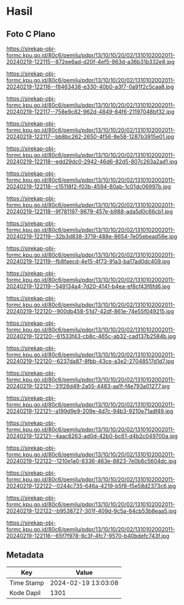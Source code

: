 # Hasil

## Foto C Plano

https://sirekap-obj-formc.kpu.go.id/80c6/pemilu/pdpr/13/10/10/20/02/1310102002011-20240219-122115--872ee6ad-d20f-4ef5-963d-a36b31b332e8.jpg

https://sirekap-obj-formc.kpu.go.id/80c6/pemilu/pdpr/13/10/10/20/02/1310102002011-20240219-122116--f8463438-e330-40b0-a3f7-0a91f2c5caa8.jpg

https://sirekap-obj-formc.kpu.go.id/80c6/pemilu/pdpr/13/10/10/20/02/1310102002011-20240219-122117--758e9c82-962d-4849-84f6-21197048bf32.jpg

https://sirekap-obj-formc.kpu.go.id/80c6/pemilu/pdpr/13/10/10/20/02/1310102002011-20240219-122117--bb8bc262-2650-4f56-8e58-1287b3915e01.jpg

https://sirekap-obj-formc.kpu.go.id/80c6/pemilu/pdpr/13/10/10/20/02/1310102002011-20240219-122118--edd29dc0-2942-46d6-82d5-807c263a2ad1.jpg

https://sirekap-obj-formc.kpu.go.id/80c6/pemilu/pdpr/13/10/10/20/02/1310102002011-20240219-122118--c15118f2-f03b-4594-80ab-1c01dc06997b.jpg

https://sirekap-obj-formc.kpu.go.id/80c6/pemilu/pdpr/13/10/10/20/02/1310102002011-20240219-122118--9f781197-9679-457e-b988-ada5d0c66cb1.jpg

https://sirekap-obj-formc.kpu.go.id/80c6/pemilu/pdpr/13/10/10/20/02/1310102002011-20240219-122119--32b3d838-3719-488e-8654-7e05ebead56e.jpg

https://sirekap-obj-formc.kpu.go.id/80c6/pemilu/pdpr/13/10/10/20/02/1310102002011-20240219-122119--fb8faecd-4e15-4f73-91a3-ba17ad0dc409.jpg

https://sirekap-obj-formc.kpu.go.id/80c6/pemilu/pdpr/13/10/10/20/02/1310102002011-20240219-122119--549134a4-7d20-4141-b4ea-ef8cf43f6fd6.jpg

https://sirekap-obj-formc.kpu.go.id/80c6/pemilu/pdpr/13/10/10/20/02/1310102002011-20240219-122120--900db458-51d7-42df-861e-74e55f049215.jpg

https://sirekap-obj-formc.kpu.go.id/80c6/pemilu/pdpr/13/10/10/20/02/1310102002011-20240219-122120--61533f43-cb8c-465c-ab32-cad137b2584b.jpg

https://sirekap-obj-formc.kpu.go.id/80c6/pemilu/pdpr/13/10/10/20/02/1310102002011-20240219-122120--6237da87-8fbb-43ce-a3e2-27048517d1d7.jpg

https://sirekap-obj-formc.kpu.go.id/80c6/pemilu/pdpr/13/10/10/20/02/1310102002011-20240219-122121--31f26d49-2a55-4483-aa1f-f4e793a01277.jpg

https://sirekap-obj-formc.kpu.go.id/80c6/pemilu/pdpr/13/10/10/20/02/1310102002011-20240219-122121--a199d9e9-209e-4d7c-94b3-9210e71adf49.jpg

https://sirekap-obj-formc.kpu.go.id/80c6/pemilu/pdpr/13/10/10/20/02/1310102002011-20240219-122121--4aac8263-ad0d-42b0-bc61-d4b2c049700a.jpg

https://sirekap-obj-formc.kpu.go.id/80c6/pemilu/pdpr/13/10/10/20/02/1310102002011-20240219-122122--1210e1a0-8336-463e-8823-7e0b6c5604dc.jpg

https://sirekap-obj-formc.kpu.go.id/80c6/pemilu/pdpr/13/10/10/20/02/1310102002011-20240219-122122--0244c735-646a-4219-b5f8-f5e58d2373c6.jpg

https://sirekap-obj-formc.kpu.go.id/80c6/pemilu/pdpr/13/10/10/20/02/1310102002011-20240219-122122--b9538727-301f-409d-9c5a-64cb53b8eaa5.jpg

https://sirekap-obj-formc.kpu.go.id/80c6/pemilu/pdpr/13/10/10/20/02/1310102002011-20240219-122116--65f7f978-8c3f-4fc7-9570-b40bdefc743f.jpg


## Metadata

| Key        | Value               |
| ---------- | ------------------- |
| Time Stamp | 2024-02-19 13:03:08 |
| Kode Dapil | 1301                |



